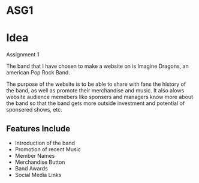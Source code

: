 # ASG1

<h1>Idea</h1>
<p>Assignment 1</p>
<p>The band that I have chosen to make a website on is Imagine Dragons, an american Pop Rock Band.</p>
<p>    
    The purpose of the website is to be able to share with fans the history of the band, as well as promote their merchandise and music. It also alows website audience 
    memebers like sponsers and managers know more about the band so that the band gets more outside investment and potential of sponsered shows, etc.
</p>
<h2>Features Include</h2>
<ul>
    <li> Introduction of the band
    <li> Promotion of recent Music
    <li> Member Names
    <li> Merchandise Button
    <li> Band Awards
    <li> Social Media Links
</ul>
